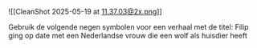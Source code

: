 ![[CleanShot 2025-05-19 at 11.37.03@2x.png]]

Gebruik de volgende negen symbolen voor een verhaal met de titel: Filip ging op date met een Nederlandse vrouw die een wolf als huisdier heeft

